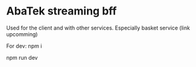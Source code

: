 # AbaTek streaming bff

Used for the client and with other services. Especially basket service (link upcomming) 

For dev: 
npm i 

npm run dev


